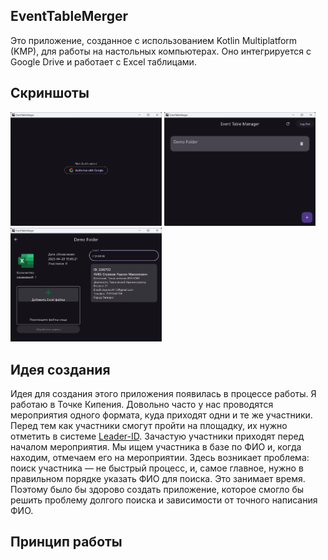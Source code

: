 ## EventTableMerger

Это приложение, созданное с использованием Kotlin Multiplatform (KMP), для работы
на настольных компьютерах. Оно интегрируется с Google Drive и работает с Excel таблицами.

## Скриншоты

<div>
<img src="docs/auth.png" width="48%" />
<img src="docs/observe.png" width="48%" />
<img src="docs/search.png" width="48%" />
</div>

## Идея создания
Идея для создания этого приложения появилась в процессе работы. Я работаю в Точке Кипения. Довольно
часто у нас проводятся мероприятия одного формата, куда приходят одни и те же участники. Перед тем
как участники смогут пройти на площадку, их нужно отметить в
системе [Leader-ID](https://leader-id.ru/).
Зачастую участники приходят перед началом мероприятия. Мы ищем участника в базе по ФИО и, когда
находим, отмечаем его на мероприятии. Здесь возникает проблема: поиск участника — не быстрый
процесс, и, самое главное, нужно в правильном порядке указать ФИО для поиска. Это занимает время.
Поэтому было бы здорово создать приложение, которое смогло бы решить проблему долгого поиска и
зависимости от точного написания ФИО.

## Принцип работы